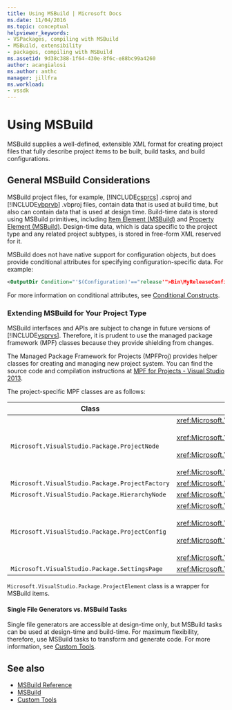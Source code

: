 ```yaml
---
title: Using MSBuild | Microsoft Docs
ms.date: 11/04/2016
ms.topic: conceptual
helpviewer_keywords:
- VSPackages, compiling with MSBuild
- MSBuild, extensibility
- packages, compiling with MSBuild
ms.assetid: 9d38c388-1f64-430e-8f6c-e88bc99a4260
author: acangialosi
ms.author: anthc
manager: jillfra
ms.workload:
- vssdk
---
```

# Using MSBuild
MSBuild supplies a well-defined, extensible XML format for creating project files that fully describe project items to be built, build tasks, and build configurations.

## General MSBuild Considerations
 MSBuild project files, for example, [!INCLUDE[csprcs](../../data-tools/includes/csprcs_md.md)] .csproj and [!INCLUDE[vbprvb](../../code-quality/includes/vbprvb_md.md)] .vbproj files, contain data that is used at build time, but also can contain data that is used at design time. Build-time data is stored using MSBuild primitives, including [Item Element (MSBuild)](../../msbuild/item-element-msbuild.md) and [Property Element (MSBuild)](../../msbuild/property-element-msbuild.md). Design-time data, which is data specific to the project type and any related project subtypes, is stored in free-form XML reserved for it.

 MSBuild does not have native support for configuration objects, but does provide conditional attributes for specifying configuration-specific data. For example:

```xml
<OutputDir Condition="'$(Configuration)'=="release'">Bin\MyReleaseConfig</OutputDir>
```

 For more information on conditional attributes, see [Conditional Constructs](../../msbuild/msbuild-conditional-constructs.md).

### Extending MSBuild for Your Project Type
 MSBuild interfaces and APIs are subject to change in future versions of [!INCLUDE[vsprvs](../../code-quality/includes/vsprvs_md.md)]. Therefore, it is prudent to use the managed package framework (MPF) classes because they provide shielding from changes.

 The Managed Package Framework for Projects (MPFProj) provides helper classes for creating and managing new project system. You can find the source code and compilation instructions at [MPF for Projects - Visual Studio 2013](https://github.com/tunnelvisionlabs/MPFProj10).

 The project-specific MPF classes are as follows:

|Class|Implementation|
|-----------|--------------------|
|`Microsoft.VisualStudio.Package.ProjectNode`|<xref:Microsoft.VisualStudio.Shell.Interop.IVsProject3><br /><br /> <xref:Microsoft.VisualStudio.Shell.Interop.IVsCfgProvider2><br /><br /> <xref:Microsoft.VisualStudio.Shell.Interop.IPersistFileFormat><br /><br /> <xref:Microsoft.VisualStudio.Shell.Interop.IVsSolutionEvents>|
|`Microsoft.VisualStudio.Package.ProjectFactory`|<xref:Microsoft.VisualStudio.Shell.Interop.IVsProjectFactory>|
|`Microsoft.VisualStudio.Package.HierarchyNode`|<xref:Microsoft.VisualStudio.Shell.Interop.IVsHierarchy>|
|`Microsoft.VisualStudio.Package.ProjectConfig`|<xref:Microsoft.VisualStudio.Shell.Interop.IVsCfg><br /><br /> <xref:Microsoft.VisualStudio.Shell.Interop.IVsProjectCfg><br /><br /> <xref:Microsoft.VisualStudio.Shell.Interop.IVsBuildableProjectCfg><br /><br /> <xref:Microsoft.VisualStudio.Shell.Interop.IVsDebuggableProjectCfg>|
|`Microsoft.VisualStudio.Package.SettingsPage`|<xref:Microsoft.VisualStudio.OLE.Interop.IPropertyPageSite>|

 `Microsoft.VisualStudio.Package.ProjectElement` class is a wrapper for MSBuild items.

#### Single File Generators vs. MSBuild Tasks
 Single file generators are accessible at design-time only, but MSBuild tasks can be used at design-time and build-time. For maximum flexibility, therefore, use MSBuild tasks to transform and generate code. For more information, see [Custom Tools](../../extensibility/internals/custom-tools.md).

## See also
- [MSBuild Reference](../../msbuild/msbuild-reference.md)
- [MSBuild](../../msbuild/msbuild.md)
- [Custom Tools](../../extensibility/internals/custom-tools.md)
